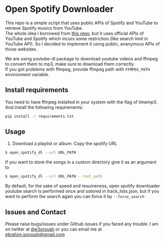 # Open Spotify Downloader
This repo is a simple script that uses public APIs of Spotify and YouTube to retrieve Spotify musics from YouTube.  
The whole idea I borrowed from [this repo](https://github.com/SathyaBhat/spotify-dl/), but it uses official APIs of YouTube and Spotify which incurs some restriction (like search limit in YouTube API). So I decided to implement it using public, ananymous APIs of those websites.

We are using youtube-dl package to download youtube videos and ffmpeg to convert them to mp3, make sure to download them correctly.  
If you got problems with ffmpeg, provide ffmpeg path with `FFMPEG_PATH` environment variable.

## Install requirements
You need to have ffmpeg installed in your system with the flag of limemp3.  
And install the following requirements:
```bash
pip install -r requirements.txt
```

## Usage
1. Download a playlist or album: Copy the spotify URL
```bash
$ open_spotify_dl --url URL_PATH
```
If you want to store the songs in a custom directory give it as an argument to
```bash
$ open_spotify_dl --url URL_PATH --root_path
```
By default, for the sake of speed and resumeness, open spotify downloader youtube search is performed once and sotored in track_lists.json, but if you want to perform the search again you can force it by `--force_search`

## Issues and Contact
Please raise bugs/issues under Github issues if you faced any trouble. I am on twitter at [@e3oroush](https://twitter.com/e3oroush) or you can email me at [ebrahim.soroush@gmail.com](mailto:ebrahim.soroush@gmail.com)
